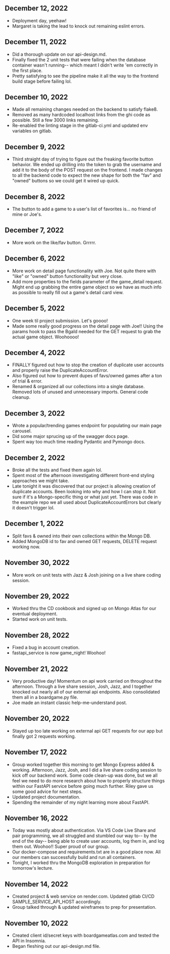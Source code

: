 ## December 12, 2022

* Deployment day, yeehaw!
* Margaret is taking the lead to knock out remaining eslint errors.

## December 11, 2022

* Did a thorough update on our api-design.md.
* Finally fixed the 2 unit tests that were failing when the database container wasn't running-- which meant I didn't write 'em correctly in the first place.
* Pretty satisfying to see the pipeline make it all the way to the frontend build stage before failing lol.

## December 10, 2022

* Made all remaining changes needed on the backend to satisfy flake8.
* Removed as many hardcoded localhost links from the ghi code as possible. Still a few 3000 links remaining.
* Re-enabled the linting stage in the gitlab-ci.yml and updated env variables on gitlab.

## December 9, 2022

* Third straight day of trying to figure out the freaking favorite button behavior. We ended up drilling into the token to grab the username and add it to the body of the POST request on the frontend. I made changes to all the backend code to expect the new shape for both the "fav" and "owned" buttons so we could get it wired up quick.

## December 8, 2022

* The button to add a game to a user's list of favorites is... no friend of mine or Joe's.

## December 7, 2022

* More work on the like/fav button. Grrrrr.

## December 6, 2022

* More work on detail page functionality with Joe. Not quite there with "like" or "owned" button functionality but very close.
* Add more properties to the fields parameter of the game_detail request. Might end up grabbing the entire game object so we have as much info as possible to really fill out a game's detail card view.

## December 5, 2022

* One week til project submission. Let's goooo!
* Made some really good progress on the detail page with Joe!! Using the params hook to pass the BgaId needed for the GET request to grab the actual game object. Woohoooo!

## December 4, 2022

* FINALLY figured out how to stop the creation of duplicate user accounts and properly raise the DuplicateAccountError.
* Also figured out how to prevent dupes of favs/owned games after a ton of trial & error.
* Renamed & organized all our collections into a single database. Removed lots of unused and unnecessary imports. General code cleanup.

## December 3, 2022

* Wrote a popular/trending games endpoint for populating our main page carousel.
* Did some major sprucing up of the swagger docs page.
* Spent way too much time reading Pydantic and Pymongo docs.

## December 2, 2022

* Broke all the tests and fixed them again lol.
* Spent most of the afternoon investigating different front-end styling approaches we might take.
* Late tonight it was discovered that our project is allowing creation of duplicate accounts. Been looking into why and how I can stop it. Not sure if it's a Mongo-specific thing or what just yet. There was code in the example repo we all used about DuplicateAccountErrors but clearly it doesn't trigger lol.

## December 1, 2022

* Split favs & owned into their own collections within the Mongo DB.
* Added MongoDB id to fav and owned GET requests, DELETE request working now.

## November 30, 2022

* More work on unit tests with Jazz & Josh joining on a live share coding session.

## November 29, 2022

* Worked thru the CD cookbook and signed up on Mongo Atlas for our eventual deployment.
* Started work on unit tests.

## November 28, 2022

* Fixed a bug in account creation.
* fastapi_service is now game_night! Woohoo!

## November 21, 2022

* Very productive day! Momentum on api work carried on throughout the afternoon. Through a live share session, Josh, Jazz, and I together knocked out nearly all of our external api endpoints. Also consolidated them all in a boardgame.py file.
* Joe made an instant classic help-me-understand post.

## November 20, 2022

* Stayed up too late working on external api GET requests for our app but finally got 2 requests working.

## November 17, 2022

* Group worked together this morning to get Mongo Express added & working. Afternoon, Jazz, Josh, and I did a live share coding session to kick off our backend work. Some code clean-up was done, but we all feel we need to do more research about how to properly structure things within our FastAPI service before going much further. Riley gave us some good advice for next steps.
* Updated project documentation.
* Spending the remainder of my night learning more about FastAPI.

## November 16, 2022

* Today was mostly about authentication. Via VS Code Live Share and pair programming, we all struggled and stumbled our way to-- by the end of the day-- being able to create user accounts, log them in, and log them out. Woohoo!! Super proud of our group.
* Our docker-compose and requirements.txt are in a good place now. All our members can successfully build and run all containers.
* Tonight, I worked thru the MongoDB exploration in preparation for tomorrow's lecture.


## November 14, 2022

* Created project & web service on render.com. Updated gitlab CI/CD SAMPLE_SERVICE_API_HOST accordingly.
* Group talked through & updated wireframes to prep for presentation.


## November 10, 2022

* Created client id/secret keys with boardgameatlas.com and tested the API in Insomnia.
* Began fleshing out our api-design.md file.
